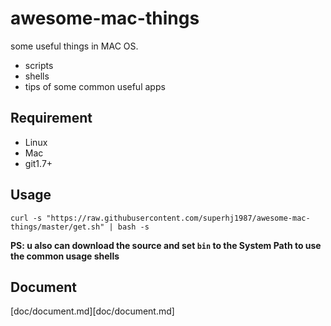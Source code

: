 # awesome-mac-things

some useful things in MAC OS.

- scripts
- shells
- tips of some common useful apps

## Requirement

- Linux
- Mac
- git1.7+

## Usage

`curl -s "https://raw.githubusercontent.com/superhj1987/awesome-mac-things/master/get.sh" | bash -s`

**PS: u also can download the source and set `bin` to the System Path to use the common usage shells**

## Document

[doc/document.md][doc/document.md]
